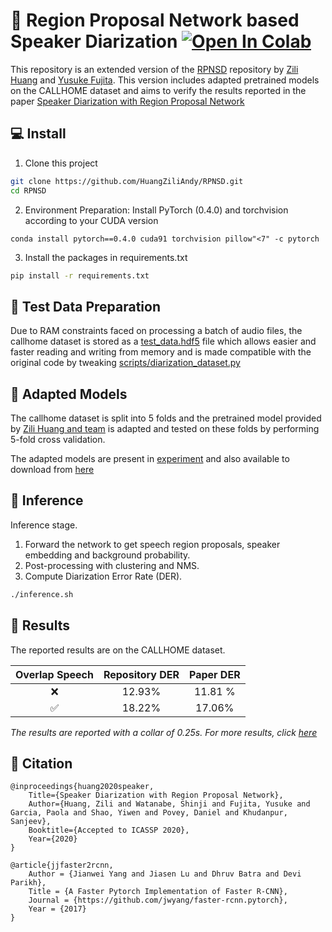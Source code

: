 # :speech_balloon: Region Proposal Network based Speaker Diarization [![Open In Colab](https://colab.research.google.com/assets/colab-badge.svg)](https://colab.research.google.com/drive/1SDpunV2TwneTUY017OFcScL6uAnHrpaA?usp=sharing)
This repository is an extended version of the [RPNSD](https://github.com/HuangZiliAndy/RPNSD) repository by [Zili Huang](https://github.com/HuangZiliAndy) and [Yusuke Fujita](https://github.com/yubouf). This version includes adapted pretrained models on the CALLHOME dataset and aims to verify the results reported in the paper [Speaker Diarization with Region Proposal Network](https://arxiv.org/pdf/2002.06220.pdf)

## :computer: Install 
1. Clone this project
```bash
git clone https://github.com/HuangZiliAndy/RPNSD.git
cd RPNSD
```
2. Environment Preparation: Install PyTorch (0.4.0) and torchvision according to your CUDA version
```
conda install pytorch==0.4.0 cuda91 torchvision pillow"<7" -c pytorch
```
3. Install the packages in requirements.txt
```bash
pip install -r requirements.txt
```

## :open_file_folder: Test Data Preparation 
 Due to RAM constraints faced on processing a batch of audio files, the callhome dataset is stored as a [test_data.hdf5](https://drive.google.com/file/d/1HNVEi3mWFdpOt7y0oEuLyfBiigtR_ww_/view?usp=sharing) file which allows easier and faster reading and writing from memory and is made compatible with the original code by tweaking [scripts/diarization_dataset.py](https://github.com/sehgal-simran/Speaker-Diarization/blob/main/RPNSD/scripts/diarization_dataset.py)



## :checkered_flag: Adapted Models 	
The callhome dataset is split into 5 folds and the pretrained model provided by [Zili Huang and team](https://drive.google.com/file/d/1EYhTADveeeMlu2J3AqzkITcKXZhbNmUa/view?usp=sharing) is adapted and tested on these folds by performing 5-fold cross validation.

The adapted models are present in [experiment](https://github.com/sehgal-simran/Speaker-Diarization/tree/main/RPNSD/experiment) and also available to download from [here](https://drive.google.com/file/d/1_qGZ42zSgcrgBCm12gJz6IJyt5O0EUQq/view?usp=sharing)

## :runner: Inference 
Inference stage. 
1. Forward the network to get speech region proposals, speaker embedding and background probability.
2. Post-processing with clustering and NMS.
3. Compute Diarization Error Rate (DER).

```bash
./inference.sh
```

## :ledger: Results 
The reported results are on the CALLHOME dataset.

| Overlap Speech| Repository DER | Paper DER |
| :-:| :-:|:-:|
| 	      :x: | 12.93% | 11.81 %|
|       :white_check_mark: |18.22% | 17.06% |

*The results are reported with a collar of 0.25s. For more results, click [here](https://github.com/sehgal-simran/Speaker-Diarization/tree/main/RPNSD/experiment/results)*




## :high_brightness: Citation 

    @inproceedings{huang2020speaker,
        Title={Speaker Diarization with Region Proposal Network},
        Author={Huang, Zili and Watanabe, Shinji and Fujita, Yusuke and Garcia, Paola and Shao, Yiwen and Povey, Daniel and Khudanpur, Sanjeev},
        Booktitle={Accepted to ICASSP 2020},
        Year={2020}
    }
    
    @article{jjfaster2rcnn,
        Author = {Jianwei Yang and Jiasen Lu and Dhruv Batra and Devi Parikh},
        Title = {A Faster Pytorch Implementation of Faster R-CNN},
        Journal = {https://github.com/jwyang/faster-rcnn.pytorch},
        Year = {2017}
    } 
